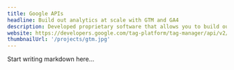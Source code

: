 ```yaml
---
title: Google APIs
headline: Build out analytics at scale with GTM and GA4
description: Developed proprietary software that allows you to build out tagging and reporting architectures at scale, all managed with a yaml file using GTM and GA4 APIs in python.
website: https://developers.google.com/tag-platform/tag-manager/api/v2/reference
thumbnailUrl: '/projects/gtm.jpg'
---
```


Start writing markdown here...
